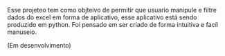 Esse projeteo tem como objteivo de permitir que usuario manipule e filtre dados do excel em forma de aplicativo,
esse aplicativo está sendo produzido em python.
Foi pensado em ser criado de forma intuitiva e facíl manuseio.

(Em desenvolvimento)
